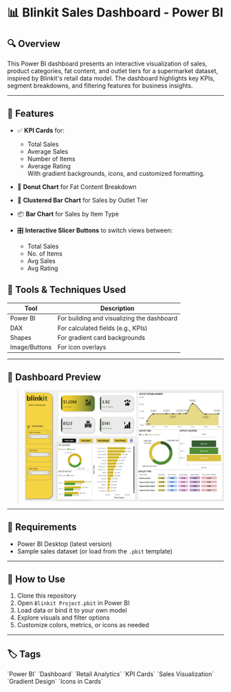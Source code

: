 # 📊 Blinkit Sales Dashboard - Power BI

## 🔍 Overview

This Power BI dashboard presents an interactive visualization of sales, product categories, fat content, and outlet tiers for a supermarket dataset, inspired by Blinkit's retail data model. The dashboard highlights key KPIs, segment breakdowns, and filtering features for business insights.

---

## 🎯 Features

- ✅ **KPI Cards** for:
  - Total Sales
  - Average Sales
  - Number of Items
  - Average Rating  
  With gradient backgrounds, icons, and customized formatting.

- 🥯 **Donut Chart** for Fat Content Breakdown  
- 🏬 **Clustered Bar Chart** for Sales by Outlet Tier  
- 📦 **Bar Chart** for Sales by Item Type  
- 🎛️ **Interactive Slicer Buttons** to switch views between:
  - Total Sales
  - No. of Items
  - Avg Sales
  - Avg Rating


## 🧰 Tools & Techniques Used

| Tool         | Description                               |
|--------------|-------------------------------------------|
| Power BI     | For building and visualizing the dashboard |
| DAX          | For calculated fields (e.g., KPIs)        |
| Shapes       | For gradient card backgrounds             |
| Image/Buttons| For icon overlays                         |

---

## 📸 Dashboard Preview

> ![Preview](https://github.com/fazilshammi/Power-BI/blob/main/Snapshot%20of%20Blinkit%20Project.png)

---

## 📎 Requirements

- Power BI Desktop (latest version)
- Sample sales dataset (or load from the `.pbit` template)

---

## 🚀 How to Use

1. Clone this repository
2. Open `Blinkit Project.pbit` in Power BI
3. Load data or bind it to your own model
4. Explore visuals and filter options
5. Customize colors, metrics, or icons as needed

---

## 🏷️ Tags

\`Power BI\` \`Dashboard\` \`Retail Analytics\` \`KPI Cards\` \`Sales Visualization\` \`Gradient Design\` \`Icons in Cards\`
